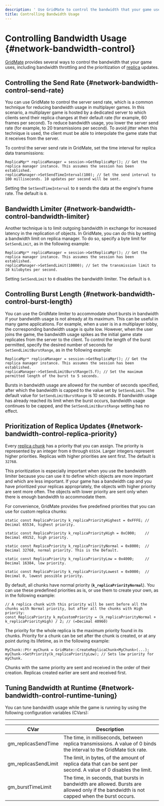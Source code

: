 ```yaml
---
description: ' Use GridMate to control the bandwidth that your game uses in Amazon Lumberyard. '
title: Controlling Bandwidth Usage
---
```

# Controlling Bandwidth Usage {#network-bandwidth-control}

[GridMate](/docs/userguide/networking/intro.md) provides several ways to control the bandwidth that your game uses, including bandwidth throttling and the prioritization of [replica](/docs/userguide/networking/replicas-replica.md) updates\.

## Controlling the Send Rate {#network-bandwidth-control-send-rate}

You can use GridMate to control the server send rate, which is a common technique for reducing bandwidth usage in multiplayer games\. In this scenario, a multiplayer game is hosted by a dedicated server to which clients send their replica changes at their default rate \(for example, 60 frames per second\)\. To reduce bandwidth usage, you lower the server send rate \(for example, to 20 transmissions per second\)\. To avoid jitter when this technique is used, the client must be able to interpolate the game state that it receives from the server\.

To control the server send rate in GridMate, set the time interval for replica data transmissions:

```
ReplicaMgr* replicaManager = session->GetReplicaMgr(); // Get the replica manager instance. This assumes the session has been established.
replicaManager->SetSendTimeInterval(100); // Set the send interval to 100 milliseconds. 10 updates per second will be sent.
```

Setting the `SetSendTimeInterval` to `0` sends the data at the engine's frame rate\. The default is `0`\.

## Bandwidth Limiter {#network-bandwidth-control-bandwidth-limiter}

Another technique is to limit outgoing bandwidth in exchange for increased latency in the replication of objects\. In GridMate, you can do this by setting a bandwidth limit on replica manager\. To do so, specify a byte limit for `SetSendLimit`, as in the following example:

```
ReplicaMgr* replicaManager = session->GetReplicaMgr(); // Get the replica manager instance. This assumes the session has been established.
replicaManager->SetSendLimit(10000); // Set the transmission limit to 10 kilobytes per second.
```

Setting `SetSendLimit` to `0` disables the bandwidth limiter\. The default is `0`\.

## Controlling Burst Length {#network-bandwidth-control-burst-length}

You can use the GridMate limiter to accommodate short bursts in bandwidth if your bandwidth usage is not already at its maximum\. This can be useful in many game applications\. For example, when a user is in a multiplayer lobby, the corresponding bandwidth usage is quite low\. However, when the user joins the game, the bandwidth usage spikes as the initial game state replicates from the server to the client\. To control the length of the burst permitted, specify the desired number of seconds for `SetSendLimitBurstRange`, as in the following example:

```
ReplicaMgr* replicaManager = session->GetReplicaMgr(); // Get the replica manager instance. This assumes the session has been established.
replicaManager->SetSendLimitBurstRange(5.f); // Set the maximum permitted length of the burst to 5 seconds.
```

Bursts in bandwidth usage are allowed for the number of seconds specified, after which the bandwidth is capped to the value set by `SetSendLimit`\. The default value for `SetSendLimitBurstRange` is 10 seconds\. If bandwidth usage has already reached its limit when the burst occurs, bandwidth usage continues to be capped, and the `SetSendLimitBurstRange` setting has no effect\.

## Prioritization of Replica Updates {#network-bandwidth-control-replica-priority}

Every [replica chunk](/docs/userguide/networking/replicas-chunks.md) has a priority that you can assign\. The priority is represented by an integer from `0` through `65534`\. Larger integers represent higher priorities\. Replicas with higher priorities are sent first\. The default is `32768`\.

This prioritization is especially important when you use the bandwidth limiter because you can use it to define which objects are more important and which are less important\. If your game has a bandwidth cap and you have prioritized your replicas appropriately, the objects with higher priority are sent more often\. The objects with lower priority are sent only when there is enough bandwidth to accommodate them\.

For convenience, GridMate provides five predefined priorities that you can use for custom replica chunks:

```
static const ReplicaPriority k_replicaPriorityHighest = 0xFFFE; // Decimal 65534, highest priority.

static const ReplicaPriority k_replicaPriorityHigh = 0xC000;    // Decimal 49152, high priority.

static const ReplicaPriority k_replicaPriorityNormal = 0x8000;  // Decimal 32768, normal priority. This is the Default.

static const ReplicaPriority k_replicaPriorityLow = 0x4000;     // Decimal 16384, low priority.

static const ReplicaPriority k_replicaPriorityLowest = 0x0000;  // Decimal 0, lowest possible priority.
```

By default, all chunks have normal priority \(**`k_replicaPriorityNormal`**\)\. You can use these predefined priorities as is, or use them to create your own, as in the following example:

```
// A replica chunk with this priority will be sent before all the chunks with Normal priority, but after all the chunks with High priority:
const ReplicaPriority k_myCustomPriority = (k_replicaPriorityNormal + k_replicaPriorityHigh) / 2; // (=Decimal 40960)
```

The priority for the whole replica is the maximum priority found in its chunks\. Priority for a chunk can be set after the chunk is created, or at any point during its lifetime, as in the following example:

```
MyChunk::Ptr myChunk = GridMate::CreateReplicaChunk<MyChunk>(...);
myChunk->SetPriority(k_replicaPriorityLow); // Sets low priority for myChunk.
```

Chunks with the same priority are sent and received in the order of their creation\. Replicas created earlier are sent and received first\.

## Tuning Bandwidth at Runtime {#network-bandwidth-control-runtime-tuning}

You can tune bandwidth usage while the game is running by using the following configuration variables \(CVars\):


****

| CVar | Description |
| --- | --- |
| gm\_replicasSendTime | The time, in milliseconds, between replica transmissions\. A value of 0 binds the interval to the GridMate tick rate\. |
| gm\_replicasSendLimit | The limit, in bytes, of the amount of replica data that can be sent per second\. A value of 0 disables the limit\. |
| gm\_burstTimeLimit | The time, in seconds, that bursts in bandwidth are allowed\. Bursts are allowed only if the bandwidth is not capped when the burst occurs\. |